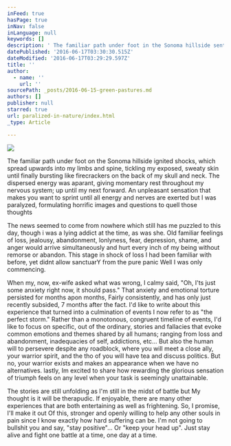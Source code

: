 ```yaml
---
inFeed: true
hasPage: true
inNav: false
inLanguage: null
keywords: []
description: ' The familiar path under foot in the Sonoma hillside sent shocks from my toes, up through limbs and spine and burst like fireworks throughout my skull and neck; only to repeat the downward electrical proccess throughout my nervous system until my next step; Repeating the process again. '
datePublished: '2016-06-17T03:30:30.515Z'
dateModified: '2016-06-17T03:29:29.597Z'
title: ''
author:
  - name: ''
    url: ''
sourcePath: _posts/2016-06-15-green-pastures.md
authors: []
publisher: null
starred: true
url: paralized-in-nature/index.html
_type: Article

---
```

![](https://the-grid-user-content.s3-us-west-2.amazonaws.com/030b4718-605e-4a69-8438-147c2b2191f7.jpg)

The familiar path under foot on the Sonoma hillside ignited shocks, which spread upwards into my limbs and spine, tickling my exposed, sweaty skin until finally bursting like firecrackers on the back of my skull and neck.  The dispersed energy was aparant,  giving momentary rest throughout my nervous system; up until my next forward.  An unpleasant sensation that makes you want to sprint until all energy and nerves are exerted but I was paralyzed, formulating horrific images and questions to quell those thoughts

The news seemed to come from nowhere which still has me puzzled to this day, though i was a lying addict at the time, as was she. Old familiar feelings of loss, jealousy, abandonment, lonlyness, fear, depression, shame, and anger would arrive simultaneously and hurt every inch of my being without remorse or abandon. This stage in shock of loss I had been familiar with before, yet didnt allow sanctuarY from the pure panic Well I was only commencing.

When my, now, ex-wife asked what was wrong, I calmy said, "Oh, I'ts just some anxiety right now, it should pass." That anxiety and emotional torture persisted for months apon months, Fairly consistently, and has only just recently subsided, 7 months after the fact. I'd like to write about this experience that turned into a culmination of events I now refer to as "the perfect storm." Rather than a monotonous, congruent timeline of events, I'd like to focus on specific, out of the ordinary, stories and fallacies that evoke common emotions and themes shared by all humans; ranging from loss and abandonment, inadequacies of self, addictions, etc... But also the human will to persevere despite any roadblock, where you will meet a close ally, your warrior spirit, and the tho of you will have tea and discuss politics. But no, your warrior exists and makes an appearance when we have no alternatives. lastly, Im excited to share how rewarding the glorious sensation of triumph feels on any level when your task is seemingly unattainable. 

The stories are still unfolding as I'm still in the midst of battle but My thought is it will be therapudic. If enjoyable, there are many other experiences that are both entertaining as well as frightening. So, I promise, I'll make it out Of this, stronger and openly willing to help any other souls in pain since I know exactly how hard suffering can be. I'm not going to bullshit you and say, "stay positive"... Or "keep your head up". Just stay alive and fight one battle at a time, one day at a time.